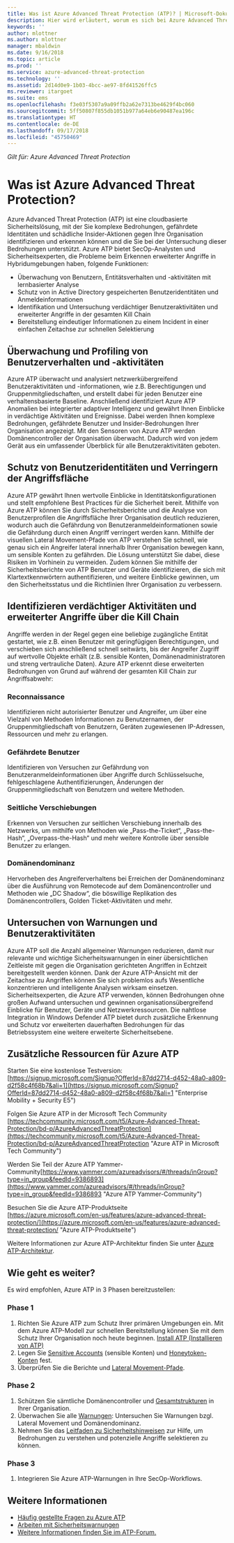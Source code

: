 ```yaml
---
title: Was ist Azure Advanced Threat Protection (ATP)? | Microsoft-Dokumentation
description: Hier wird erläutert, worum es sich bei Azure Advanced Threat Protection (ATP) handelt und welche Arten von verdächtigen Aktivitäten erkannt werden können
keywords: ''
author: mlottner
ms.author: mlottner
manager: mbaldwin
ms.date: 9/16/2018
ms.topic: article
ms.prod: ''
ms.service: azure-advanced-threat-protection
ms.technology: ''
ms.assetid: 2d14d0e9-1b03-4bcc-ae97-8fd41526ffc5
ms.reviewer: itargoet
ms.suite: ems
ms.openlocfilehash: f3e03f5307a9a09ffb2a62e7313be4629f4bc060
ms.sourcegitcommit: 5ff50807f855db1051b977a64eb6e90487ea196c
ms.translationtype: HT
ms.contentlocale: de-DE
ms.lasthandoff: 09/17/2018
ms.locfileid: "45750469"
---
```

*Gilt für: Azure Advanced Threat Protection*

# <a name="what-is-azure-advanced-threat-protection"></a>Was ist Azure Advanced Threat Protection?
Azure Advanced Threat Protection (ATP) ist eine cloudbasierte Sicherheitslösung, mit der Sie komplexe Bedrohungen, gefährdete Identitäten und schädliche Insider-Aktionen gegen Ihre Organisation identifizieren und erkennen können und die Sie bei der Untersuchung dieser Bedrohungen unterstützt. Azure ATP bietet SecOp-Analysten und Sicherheitsexperten, die Probleme beim Erkennen erweiterter Angriffe in Hybridumgebungen haben, folgende Funktionen:  
- Überwachung von Benutzern, Entitätsverhalten und -aktivitäten mit lernbasierter Analyse  
- Schutz von in Active Directory gespeicherten Benutzeridentitäten und Anmeldeinformationen  
- Identifikation und Untersuchung verdächtiger Benutzeraktivitäten und erweiterter Angriffe in der gesamten Kill Chain 
- Bereitstellung eindeutiger Informationen zu einem Incident in einer einfachen Zeitachse zur schnellen Selektierung 
 
## <a name="monitor-and-profile-user-behavior-and-activities"></a>Überwachung und Profiling von Benutzerverhalten und -aktivitäten  
Azure ATP überwacht und analysiert netzwerkübergreifend Benutzeraktivitäten und -informationen, wie z.B. Berechtigungen und Gruppenmitgliedschaften, und erstellt dabei für jeden Benutzer eine verhaltensbasierte Baseline. Anschließend identifiziert Azure ATP Anomalien bei integrierter adaptiver Intelligenz und gewährt Ihnen Einblicke in verdächtige Aktivitäten und Ereignisse. Dabei werden Ihnen komplexe Bedrohungen, gefährdete Benutzer und Insider-Bedrohungen Ihrer Organisation angezeigt. Mit den Sensoren von Azure ATP werden Domänencontroller der Organisation überwacht. Dadurch wird von jedem Gerät aus ein umfassender Überblick für alle Benutzeraktivitäten geboten. 
 
## <a name="protect-user-identities-and-reduce-the-attack-surface"></a>Schutz von Benutzeridentitäten und Verringern der Angriffsfläche   
Azure ATP gewährt Ihnen wertvolle Einblicke in Identitätskonfigurationen und stellt empfohlene Best Practices für die Sicherheit bereit. Mithilfe von Azure ATP können Sie durch Sicherheitsberichte und die Analyse von Benutzerprofilen die Angriffsfläche Ihrer Organisation deutlich reduzieren, wodurch auch die Gefährdung von Benutzeranmeldeinformationen sowie die Gefährdung durch einen Angriff verringert werden kann. Mithilfe der visuellen Lateral Movement-Pfade von ATP verstehen Sie schnell, wie genau sich ein Angreifer lateral innerhalb Ihrer Organisation bewegen kann, um sensible Konten zu gefährden. Die Lösung unterstützt Sie dabei, diese Risiken im Vorhinein zu vermeiden. Zudem können Sie mithilfe der Sicherheitsberichte von ATP Benutzer und Geräte identifizieren, die sich mit Klartextkennwörtern authentifizieren, und weitere Einblicke gewinnen, um den Sicherheitsstatus und die Richtlinien Ihrer Organisation zu verbessern.  
 
## <a name="identify-suspicious-activities-and-advanced-attacks-across-the-attack-kill-chain"></a>Identifizieren verdächtiger Aktivitäten und erweiterter Angriffe über die Kill Chain 
Angriffe werden in der Regel gegen eine beliebige zugängliche Entität gestartet, wie z.B. einen Benutzer mit geringfügigen Berechtigungen, und verschieben sich anschließend schnell seitwärts, bis der Angreifer Zugriff auf wertvolle Objekte erhält (z.B. sensible Konten, Domänenadministratoren und streng vertrauliche Daten). Azure ATP erkennt diese erweiterten Bedrohungen von Grund auf während der gesamten Kill Chain zur Angriffsabwehr: 
### <a name="reconnaissance"></a>Reconnaissance 
Identifizieren nicht autorisierter Benutzer und Angreifer, um über eine Vielzahl von Methoden Informationen zu Benutzernamen, der Gruppenmitgliedschaft von Benutzern, Geräten zugewiesenen IP-Adressen, Ressourcen und mehr zu erlangen.  
### <a name="compromised-users"></a>Gefährdete Benutzer
Identifizieren von Versuchen zur Gefährdung von Benutzeranmeldeinformationen über Angriffe durch Schlüsselsuche, fehlgeschlagene Authentifizierungen, Änderungen der Gruppenmitgliedschaft von Benutzern und weitere Methoden.  

### <a name="lateral-movements"></a>Seitliche Verschiebungen
Erkennen von Versuchen zur seitlichen Verschiebung innerhalb des Netzwerks, um mithilfe von Methoden wie „Pass-the-Ticket“, „Pass-the-Hash“, „Overpass-the-Hash“ und mehr weitere Kontrolle über sensible Benutzer zu erlangen.  

### <a name="domain-dominance"></a>Domänendominanz
Hervorheben des Angreiferverhaltens bei Erreichen der Domänendominanz über die Ausführung von Remotecode auf dem Domänencontroller und Methoden wie „DC Shadow“, die böswillige Replikation des Domänencontrollers, Golden Ticket-Aktivitäten und mehr.   

## <a name="investigate-alerts-and-user-activities"></a>Untersuchen von Warnungen und Benutzeraktivitäten  
Azure ATP soll die Anzahl allgemeiner Warnungen reduzieren, damit nur relevante und wichtige Sicherheitswarnungen in einer übersichtlichen Zeitleiste mit gegen die Organisation gerichteten Angriffen in Echtzeit bereitgestellt werden können. Dank der Azure ATP-Ansicht mit der Zeitachse zu Angriffen können Sie sich problemlos aufs Wesentliche konzentrieren und intelligente Analysen wirksam einsetzen. Sicherheitsexperten, die Azure ATP verwenden, können Bedrohungen ohne großen Aufwand untersuchen und gewinnen organisationsübergreifend Einblicke für Benutzer, Geräte und Netzwerkressourcen. Die nahtlose Integration in Windows Defender ATP bietet durch zusätzliche Erkennung und Schutz vor erweiterten dauerhaften Bedrohungen für das Betriebssystem eine weitere erweiterte Sicherheitsebene.  

## <a name="additional-resources-for-azure-atp"></a>Zusätzliche Ressourcen für Azure ATP  
Starten Sie eine kostenlose Testversion: [https://signup.microsoft.com/Signup?OfferId=87dd2714-d452-48a0-a809-d2f58c4f68b7&ali=1](https://signup.microsoft.com/Signup?OfferId=87dd2714-d452-48a0-a809-d2f58c4f68b7&ali=1 "Enterprise Mobility + Security E5")
 
Folgen Sie Azure ATP in der Microsoft Tech Community  
[https://techcommunity.microsoft.com/t5/Azure-Advanced-Threat-Protection/bd-p/AzureAdvancedThreatProtection](https://techcommunity.microsoft.com/t5/Azure-Advanced-Threat-Protection/bd-p/AzureAdvancedThreatProtection "Azure ATP in Microsoft Tech Community")
 
Werden Sie Teil der Azure ATP Yammer-Community[https://www.yammer.com/azureadvisors/#/threads/inGroup?type=in_group&feedId=9386893](https://www.yammer.com/azureadvisors/#/threads/inGroup?type=in_group&feedId=9386893 "Azure ATP Yammer-Community")
 
Besuchen Sie die Azure ATP-Produktseite  
[https://azure.microsoft.com/en-us/features/azure-advanced-threat-protection/](https://azure.microsoft.com/en-us/features/azure-advanced-threat-protection/ "Azure ATP-Produktseite")

Weitere Informationen zur Azure ATP-Architektur finden Sie unter [Azure ATP-Architektur](atp-architecture.md).
 
## <a name="whats-next"></a>Wie geht es weiter? 

Es wird empfohlen, Azure ATP in 3 Phasen bereitzustellen:  

### <a name="phase-1"></a>Phase 1

1. Richten Sie Azure ATP zum Schutz Ihrer primären Umgebungen ein. Mit dem Azure ATP-Modell zur schnellen Bereitstellung können Sie mit dem Schutz Ihrer Organisation noch heute beginnen. [Install ATP (Installieren von ATP)](install-atp-step1.md)  
2. Legen Sie [Sensitive Accounts](sensitive-accounts.md) (sensible Konten) und [Honeytoken-Konten](install-atp-step7.md) fest.   
3. Überprüfen Sie die Berichte und [Lateral Movement-Pfade](use-case-lateral-movement-path.md).  


### <a name="phase-2"></a>Phase 2

1. Schützen Sie sämtliche Domänencontroller und [Gesamtstrukturen](atp-multi-forest.md) in Ihrer Organisation.  
2.  Überwachen Sie alle [Warnungen](working-with-suspicious-activities.md): Untersuchen Sie Warnungen bzgl. Lateral Movement und Domänendominanz.  
3. Nehmen Sie das [Leitfaden zu Sicherheitshinweisen](suspicious-activity-guide.md) zur Hilfe, um Bedrohungen zu verstehen und potenzielle Angriffe selektieren zu können.   


### <a name="phase-3"></a>Phase 3

1. Integrieren Sie Azure ATP-Warnungen in Ihre SecOp-Workflows. 

## <a name="see-also"></a>Weitere Informationen
- [Häufig gestellte Fragen zu Azure ATP](atp-technical-faq.md)
- [Arbeiten mit Sicherheitswarnungen](working-with-suspicious-activities.md)
- [Weitere Informationen finden Sie im ATP-Forum.](https://aka.ms/azureatpcommunity)